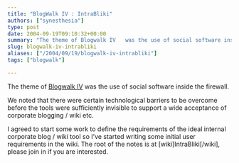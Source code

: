 ```yaml
---
title: "BlogWalk IV : IntraBliki"
authors: ["synesthesia"]
type: post
date: 2004-09-19T09:10:32+00:00
summary: "The theme of Blogwalk IV   was the use of social software inside the firewall.   We noted that there were certain technological barriers to be overcome before the tools were sufficiently invisible to support a wide acceptance of corporate blogging / wiki etc. "
slug: blogwalk-iv-intrabliki 
aliases: ["/2004/09/19/blogwalk-iv-intrabliki"]
tags: ["blogwalk"]

---
```

The theme of [Blogwalk IV][1] was the use of social software inside the firewall. 

We noted that there were certain technological barriers to be overcome before the tools were sufficiently invisible to support a wide acceptance of corporate blogging / wiki etc. 

I agreed to start some work to define the requirements of the ideal internal corporate blog / wiki tool so I&#8217;ve started writing some initial user requirements in the wiki. The root of the notes is at [wiki]IntraBliki[/wiki], please join in if you are interested.

 [1]: https://blogwalk.mediapedagogy.com/

